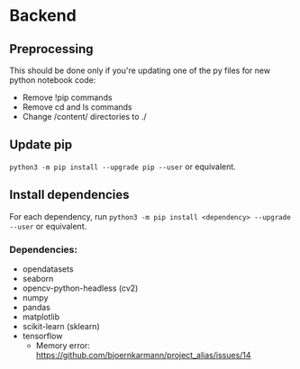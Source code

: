 # Backend

## Preprocessing
This should be done only if you're updating one of the py files for new python notebook code:
 - Remove !pip commands
 - Remove cd and ls commands
 - Change /content/ directories to ./

## Update pip
`python3 -m pip install --upgrade pip --user` or equivalent.

## Install dependencies
For each dependency, run `python3 -m pip install <dependency> --upgrade --user` or equivalent.

### Dependencies:
 - opendatasets
 - seaborn
 - opencv-python-headless (cv2)
 - numpy
 - pandas
 - matplotlib
 - scikit-learn (sklearn)
 - tensorflow
   - Memory error: https://github.com/bjoernkarmann/project_alias/issues/14

